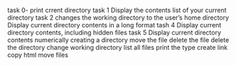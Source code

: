  task 0- print crrent directory
task 1 Display the contents list of your current directory
task 2 changes the working directory to the user’s home directory
Display current directory contents in a long format
tash 4 Display current directory contents, including hidden files
task 5 Display current directory contents numerically
creating a directory
move the file
delete the file
delete the directory
change working directory
list all files
print the type
create link
copy html
move files
